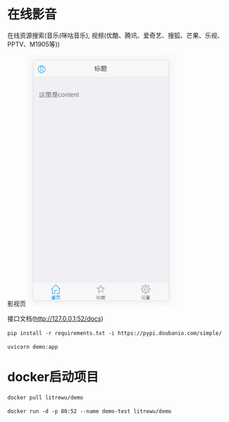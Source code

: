 # 在线影音

在线资源搜索(音乐(咪咕音乐), 视频(优酷、腾讯、爱奇艺、搜狐、芒果、乐视、PPTV、M1905等))

影视页
![Image text](https://raw.githubusercontent.com/hongmaju/light7Local/master/img/productShow/20170518152848.png)

接口文档(http://127.0.0.1:52/docs)

`pip install -r requirements.txt -i https://pypi.doubanio.com/simple/`

`uvicorn demo:app`

# docker启动项目

`docker pull litrewu/demo`

`docker run -d -p 80:52 --name demo-test litrewu/demo`
